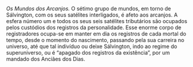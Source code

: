 ﻿<em>Os Mundos dos Arcanjos.</em> O sétimo grupo de mundos, em torno de Sálvington, com os seus satélites interligados, é afeto aos arcanjos. A esfera número um e todos os seus seis satélites tributários são ocupados pelos custódios dos registros da personalidade. Esse enorme corpo de registradores ocupa-se em manter em dia os registros de cada mortal do tempo, desde o momento do nascimento, passando pela sua carreira no universo, até que tal indivíduo ou deixe Sálvington, indo ao regime do superuniverso, ou é “apagado dos registros da existência”, por um mandado dos Anciães dos Dias.